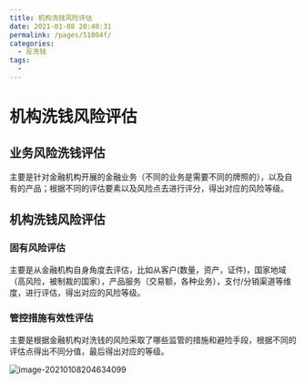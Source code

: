 ```yaml
---
title: 机构洗钱风险评估
date: 2021-01-08 20:40:31
permalink: /pages/51004f/
categories:
  - 反洗钱
tags:
  - 
---
```

# 机构洗钱风险评估

## 业务风险洗钱评估

主要是针对金融机构开展的金融业务（不同的业务是需要不同的牌照的），以及自有的产品；根据不同的评估要素以及风险点去进行评分，得出对应的风险等级。

## 机构洗钱风险评估

### 固有风险评估

主要是从金融机构自身角度去评估，比如从客户(数量，资产，证件)，国家地域（高风险，被制裁的国家），产品服务（交易额，各种业务），支付/分销渠道等维度，进行评估，得出对应的风险等级。

### 	管控措施有效性评估

主要是根据金融机构对洗钱的风险采取了哪些监管的措施和避险手段，根据不同的评估点得出不同分值，最后得出对应的等级。

![image-20210108204634099](https://gitee.com/claa/tuci/raw/master/img/image-20210108204634099.png)

